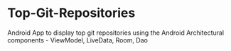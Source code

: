 # Top-Git-Repositories
Android App to display top git repositories using the Android Architectural components - ViewModel, LiveData, Room, Dao
